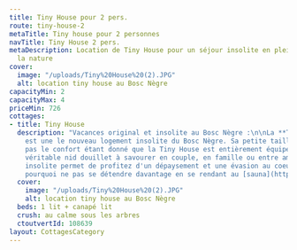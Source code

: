 ```yaml
---
title: Tiny House pour 2 pers.
route: tiny-house-2
metaTitle: Tiny house pour 2 personnes
navTitle: Tiny House 2 pers.
metaDescription: Location de Tiny House pour un séjour insolite en plein milieu de
  la nature
cover:
  image: "/uploads/Tiny%20House%20(2).JPG"
  alt: location tiny house au Bosc Nègre
capacityMin: 2
capacityMax: 4
priceMin: 726
cottages:
- title: Tiny House
  description: "Vacances original et insolite au Bosc Nègre :\n\nLa **Tiny House**
    est une le nouveau logement insolite du Bosc Nègre. Sa petite taille n'empêche
    pas le confort étant donné que la Tiny House est entièrement équipée. C'est un
    véritable nid douillet à savourer en couple, en famille ou entre amis ! \nCe logement
    insolite permet de profitez d'un dépaysement et une évasion au coeur de la forêt.\nEt
    pourquoi ne pas se détendre davantage en se rendant au [sauna](https://www.boscnegre-vacances.com/sauna)?"
  cover:
    image: "/uploads/Tiny%20House%20(2).JPG"
    alt: location tiny house au Bosc Nègre
  beds: 1 lit + canapé lit
  crush: au calme sous les arbres
  ctoutvertId: 108639
layout: CottagesCategory
---
```


